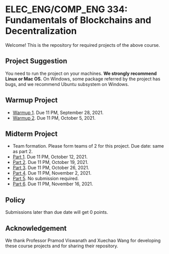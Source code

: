 # ELEC_ENG/COMP_ENG 334: Fundamentals of Blockchains and Decentralization

Welcome! This is the repository for required projects of the above course.

## Project Suggestion
You need to run the project on your machines. **We strongly recommend Linux or Mac OS.** On Windows, some package referred by the project has bugs, and we recommend Ubuntu subsystem on Windows.

## Warmup Project

- [Warmup 1](Warmup1). Due 11 PM, September 28, 2021.
- [Warmup 2](Warmup2). Due 11 PM, October 5, 2021.

## Midterm Project

- Team formation. Please form teams of 2 for this project. Due date: same as part 2.
- [Part 1](MidtermProject1). Due 11 PM, October 12, 2021.
- [Part 2](MidtermProject2). Due 11 PM, October 19, 2021.
- [Part 3](MidtermProject3). Due 11 PM, October 26, 2021.
- [Part 4](MidtermProject4). Due 11 PM, November 2, 2021.
- [Part 5](MidtermProject5). No submission required.
- [Part 6](MidtermProject6). Due 11 PM, November 16, 2021. 

## Policy
Submissions later than due date will get 0 points.

## Acknowledgement
We thank Professor Pramod Viswanath and Xuechao Wang for developing these course projects and for sharing their repository.
